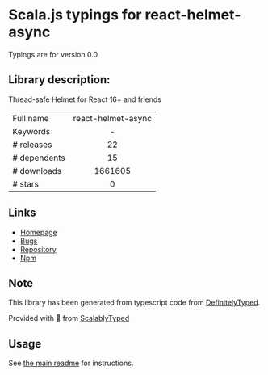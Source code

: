 
# Scala.js typings for react-helmet-async

Typings are for version 0.0

## Library description:
Thread-safe Helmet for React 16+ and friends

|                    |                 |
| ------------------ | :-------------: |
| Full name          | react-helmet-async |
| Keywords           | - |
| # releases         | 22 |
| # dependents       | 15 |
| # downloads        | 1661605 |
| # stars            | 0 |

## Links
- [Homepage](https://github.com/NYTimes/react-helmet-async#readme)
- [Bugs](https://github.com/NYTimes/react-helmet-async/issues)
- [Repository](https://github.com/NYTimes/react-helmet-async)
- [Npm](https://www.npmjs.com/package/react-helmet-async)
    


## Note
This library has been generated from typescript code from [DefinitelyTyped](https://definitelytyped.org).

Provided with :purple_heart: from [ScalablyTyped](https://github.com/oyvindberg/ScalablyTyped)

## Usage
See [the main readme](../../readme.md) for instructions.


